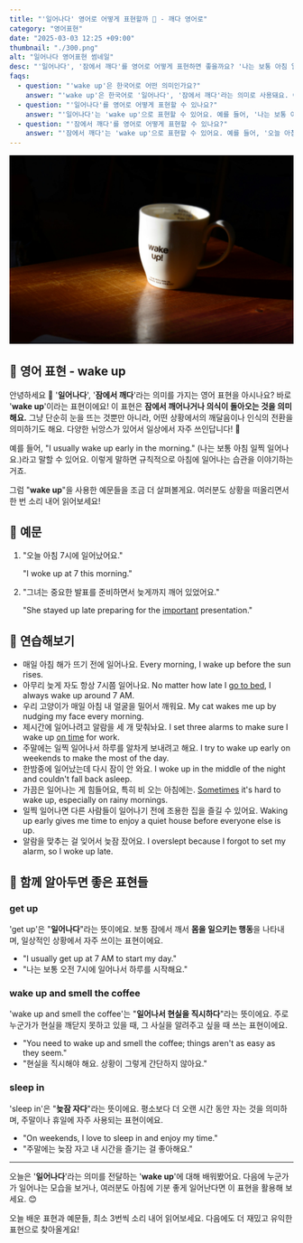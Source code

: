 ```yaml
---
title: "'일어나다' 영어로 어떻게 표현할까 ️🌅 - 깨다 영어로"
category: "영어표현"
date: "2025-03-03 12:25 +09:00"
thumbnail: "./300.png"
alt: "일어나다 영어표현 썸네일"
desc: "'일어나다', '잠에서 깨다'를 영어로 어떻게 표현하면 좋을까요? '나는 보통 아침 일찍 일어나요.', '그녀는 중요한 발표를 준비하면서 늦게까지 깨어 있었어요.' 등을 영어로 표현하는 법을 배워봅시다. 다양한 예문을 통해서 연습하고 본인의 표현으로 만들어 보세요."
faqs:
  - question: "'wake up'은 한국어로 어떤 의미인가요?"
    answer: "'wake up'은 한국어로 '일어나다', '잠에서 깨다'라는 의미로 사용돼요. 이는 단순히 눈을 뜨는 것뿐만 아니라, 어떤 상황에서의 깨달음이나 인식의 전환을 의미하기도 해요."
  - question: "'일어나다'를 영어로 어떻게 표현할 수 있나요?"
    answer: "'일어나다'는 'wake up'으로 표현할 수 있어요. 예를 들어, '나는 보통 아침 일찍 일어나요.'는 'I usually wake up early in the morning.'으로 말할 수 있어요."
  - question: "'잠에서 깨다'를 영어로 어떻게 표현할 수 있나요?"
    answer: "'잠에서 깨다'는 'wake up'으로 표현할 수 있어요. 예를 들어, '오늘 아침 7시에 일어났어요.'는 'I woke up at 7 this morning.'으로 말할 수 있어요."
---
```


![테이블에 놓인 커핏잔](./300-1.jpg)

## 🌟 영어 표현 - wake up

안녕하세요 👋 '**일어나다**', '**잠에서 깨다**'라는 의미를 가지는 영어 표현을 아시나요? 바로 '**wake up**'이라는 표현이에요! 이 표현은 **잠에서 깨어나거나 의식이 돌아오는 것을 의미해요.** 그냥 단순히 눈을 뜨는 것뿐만 아니라, 어떤 상황에서의 깨달음이나 인식의 전환을 의미하기도 해요. 다양한 뉘앙스가 있어서 일상에서 자주 쓰인답니다! 🌅

예를 들어, "I usually wake up early in the morning." (나는 보통 아침 일찍 일어나요.)라고 말할 수 있어요. 이렇게 말하면 규칙적으로 아침에 일어나는 습관을 이야기하는 거죠.

그럼 "**wake up**"을 사용한 예문들을 조금 더 살펴볼게요. 여러분도 상황을 떠올리면서 한 번 소리 내어 읽어보세요!

## 📖 예문

1. "오늘 아침 7시에 일어났어요."

   "I woke up at 7 this morning."

2. "그녀는 중요한 발표를 준비하면서 늦게까지 깨어 있었어요."

   "She stayed up late preparing for the [important](/blog/in-english/318.important/) presentation."

## 💬 연습해보기

<ul data-interactive-list>
  <li data-interactive-item>
    <span data-toggler>매일 아침 해가 뜨기 전에 일어나요.</span>
    <span data-answer>Every morning, I wake up before the sun rises.</span>
  </li>
  <li data-interactive-item>
    <span data-toggler>아무리 늦게 자도 항상 7시쯤 일어나요.</span>
    <span data-answer>No matter how late I <a href="/blog/in-english/240.go-to-bed/">go to bed</a>, I always wake up around 7 AM.</span>
  </li>
  <li data-interactive-item>
    <span data-toggler>우리 고양이가 매일 아침 내 얼굴을 밀어서 깨워요.</span>
    <span data-answer>My cat wakes me up by nudging my face every morning.</span>
  </li>
  <li data-interactive-item>
    <span data-toggler>제시간에 일어나려고 알람을 세 개 맞춰놔요.</span>
    <span data-answer>I set three alarms to make sure I wake up <a href="/blog/vocab-1/043.on-time/">on time</a> for work.</span>
  </li>
  <li data-interactive-item>
    <span data-toggler>주말에는 일찍 일어나서 하루를 알차게 보내려고 해요.</span>
    <span data-answer>I try to wake up early on weekends to make the most of the day.</span>
  </li>
  <li data-interactive-item>
    <span data-toggler>한밤중에 일어났는데 다시 잠이 안 와요.</span>
    <span data-answer>I woke up in the middle of the night and couldn't fall back asleep.</span>
  </li>
  <li data-interactive-item>
    <span data-toggler>가끔은 일어나는 게 힘들어요, 특히 비 오는 아침에는.</span>
    <span data-answer><a href="/blog/in-english/270.sometimes/">Sometimes</a> it's hard to wake up, especially on rainy mornings.</span>
  </li>
  <li data-interactive-item>
    <span data-toggler>일찍 일어나면 다른 사람들이 일어나기 전에 조용한 집을 즐길 수 있어요.</span>
    <span data-answer>Waking up early gives me time to enjoy a quiet house before everyone else is up.</span>
  </li>
  <li data-interactive-item>
    <span data-toggler>알람을 맞추는 걸 잊어서 늦잠 잤어요.</span>
    <span data-answer>I overslept because I forgot to set my alarm, so I woke up late.</span>
  </li>
</ul>

## 🤝 함께 알아두면 좋은 표현들

### get up

'get up'은 "**일어나다**"라는 뜻이에요. 보통 잠에서 깨서 **몸을 일으키는 행동**을 나타내며, 일상적인 상황에서 자주 쓰이는 표현이에요.

- "I usually get up at 7 AM to start my day."
- "나는 보통 오전 7시에 일어나서 하루를 시작해요."

### wake up and smell the coffee

'wake up and smell the coffee'는 "**일어나서 현실을 직시하다**"라는 뜻이에요. 주로 누군가가 현실을 깨닫지 못하고 있을 때, 그 사실을 알려주고 싶을 때 쓰는 표현이에요.

- "You need to wake up and smell the coffee; things aren't as easy as they seem."
- "현실을 직시해야 해요. 상황이 그렇게 간단하지 않아요."

### sleep in

'sleep in'은 "**늦잠 자다**"라는 뜻이에요. 평소보다 더 오랜 시간 동안 자는 것을 의미하며, 주말이나 휴일에 자주 사용되는 표현이에요.

- "On weekends, I love to sleep in and enjoy my time."
- "주말에는 늦잠 자고 내 시간을 즐기는 걸 좋아해요."

---

오늘은 '**일어나다**'라는 의미를 전달하는 '**wake up**'에 대해 배워봤어요. 다음에 누군가가 일어나는 모습을 보거나, 여러분도 아침에 기분 좋게 일어난다면 이 표현을 활용해 보세요. 😊

오늘 배운 표현과 예문들, 최소 3번씩 소리 내어 읽어보세요. 다음에도 더 재밌고 유익한 표현으로 찾아올게요!
